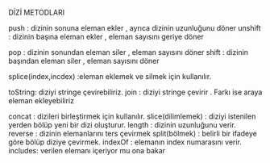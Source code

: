  
 DİZİ METODLARI


push    : dizinin sonuna eleman ekler , ayrıca dizinin uzunluğunu döner
unshift : dizinin başına eleman ekler , eleman sayısını geriye döner

pop     : dizinin sonundan eleman siler , eleman sayısını döner
shift   : dizinin başından eleman siler , eleman sayısını döner

splice(index,incdex)  :eleman eklemek ve silmek için kullanılır.

toString: diziyi stringe çevirebiliriz.
join    : diziyi stringe çevirir . Farkı ise araya eleman ekleyebiliriz

concat  : dizileri birleştirmek için kullanılır.
slice(dilimlemek)   : diziyi istenilen yerden bölüp yeni bir dizi oluşturur.
length  : dizinin uzunluğunu verir.
reverse : dizinin elemanlarını ters çevirmek
split(bölmek)   : belirli bir ifadeye göre bölüp diziye çevirmek.
indexOf : elemanın index numarasını verir.
includes: verilen elemanı içeriyor mu ona bakar